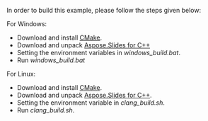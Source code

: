 In order to build this example, please follow the steps given below:

For Windows:
- Download and install [CMake](https://github.com/Kitware/CMake/releases/).
- Download and unpack [Aspose.Slides for C++](https://downloads.aspose.com/slides/cpp/new-releases/aspose.slides-for-c---21.6/)
- Setting the environment variables in *windows_build.bat*.
- Run *windows_build.bat*

For Linux:
- Download and install [CMake](https://github.com/Kitware/CMake/releases/).
- Download and unpack [Aspose.Slides for C++](https://downloads.aspose.com/slides/cpp/new-releases/aspose.slides-for-c---21.6-linux/).
- Setting the environment variable in *clang_build.sh*.
- Run *clang_build.sh*.